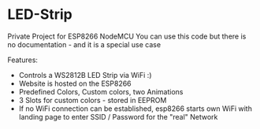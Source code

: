 # LED-Strip
Private Project for ESP8266 NodeMCU
You can use this code but there is no documentation - and it is a special use case

Features:
- Controls a WS2812B LED Strip via WiFi :) 
- Website is hosted on the ESP8266
- Predefined Colors, Custom colors, two Animations
- 3 Slots for custom colors - stored in EEPROM
- If no WiFi connection can be established, esp8266 starts own WiFi with landing page to enter SSID / Password for the "real" Network
